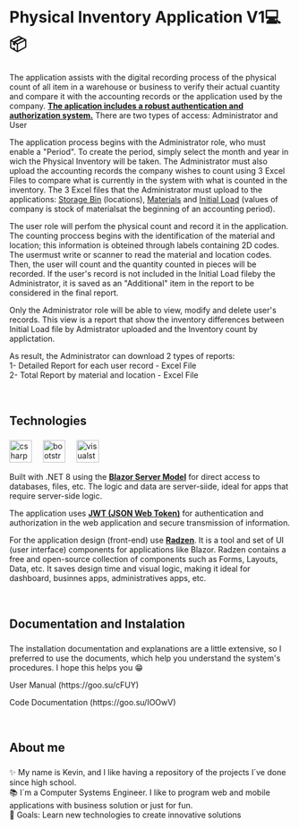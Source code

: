 
<h1 align="left">Physical Inventory Application V1💻📦</h1>

###

<p align="left">The application assists with the digital recording process of the physical count of all item in a warehouse or business to verify their actual cuantity and compare it with the accounting records or the application used by the company. <ins><b>The aplication includes a robust authentication and authorization system.</b></ins> There are two types of access: Administrator and User</p>

<p align="left">The application process begins with the Administrator role, who must enable a "Period". To create the period, simply select the month and year in wich the Physical Inventory will be taken. The Administrator must also upload the accounting records the company wishes to count using 3 Excel Files to compare what is currently in the system with what is counted in the inventory. The 3 Excel files that the Administrator must upload to the applications: <ins>Storage Bin</ins> (locations), <ins>Materials</ins> and <ins>Initial Load</ins> (values of company is stock of materialsat the beginning of an accounting period).</p>

<p align="left">The user role will perfom the physical count and record it in the application. The counting proccess begins with the identification of the material and location; this information is obteined through labels containing 2D codes. The usermust write or scanner to read the material and location codes. Then, the user will count and the quantity counted in pieces will be recorded. If the user's record is not included in the Initial Load fileby the Administrator, it is saved as an "Additional" item in the report to be considered in the final report. </p>

<p align="left">Only the Administrator role will be able to view, modify and delete user's records. This view is a report that show the inventory differences between Initial Load file by Admistrator uploaded and the Inventory count by applictation.</p>

<p align="left">As result, the Administrator can download 2 types of reports:<br/>1- Detailed Report for each user record - Excel File<br/>2- Total Report by material and location - Excel File</p>

<br/>

###


<h2 align="left">Technologies</h2>

###

<div align="left">
  <img src="https://cdn.jsdelivr.net/gh/devicons/devicon/icons/csharp/csharp-original.svg" height="40" alt="csharp logo"  />
  <img width="12" />
  <img src="https://cdn.jsdelivr.net/gh/devicons/devicon/icons/bootstrap/bootstrap-original.svg" height="40" alt="bootstrap logo"  />
  <img width="12" />
  <img src="https://cdn.jsdelivr.net/gh/devicons/devicon/icons/visualstudio/visualstudio-plain.svg" height="40" alt="visualstudio logo"  />
</div>
<p align="left">Built with .NET 8 using the <ins><b>Blazor Server Model</b></ins> for direct access to databases, files, etc. The logic and data are server-siide, ideal for apps that require server-side logic. </p>
<p align="left">The application uses  <ins><b>JWT (JSON Web Token)</b></ins> for authentication and authorization in the web application and secure transmission of information. </p>
<p align="left">For the application design (front-end) use <ins><b>Radzen</b></ins>. It is a tool and set of UI (user interface) components for applications like Blazor. Radzen contains a free and open-source collection of components such as Forms, Layouts, Data, etc. It saves design time and visual logic, making it ideal for dashboard, businnes apps, administratives apps, etc.</p>
<br/>

###

<h2 align="left">Documentation and Instalation</h2>

###

<div align="left">
  <p align="left">The installation documentation and explanations are a little extensive, so I preferred to use the documents, which help you understand the system's procedures. I hope this helps you 😁 </p>
  <p align="left"> User Manual (https://goo.su/cFUY)</p>
  <p align="left"> Code Documentation (https://goo.su/IOOwV)</p>
</div>
<br/>

<h2 align="left">About me</h2>

###

<p align="left">✨ My name is Kevin, and I like having a repository of the projects I´ve done since high school.
  <br>
  📚 I´m a Computer Systems Engineer. I like to program web and mobile applications with business solution or just for fun.
  <br>
  🎯 Goals: Learn new technologies to create innovative solutions
  </p>


